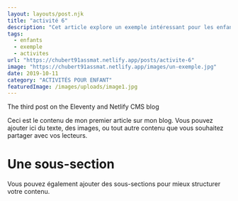 ```yaml
---
layout: layouts/post.njk
title: "activité 6"
description: "Cet article explore un exemple intéressant pour les enfants."
tags: 
  - enfants
  - exemple
  - activites
url: "https://chubert91assmat.netlify.app/posts/activite-6"
image: "https://chubert91assmat.netlify.app/images/un-exemple.jpg"
date: 2019-10-11
category: "ACTIVITÉS POUR ENFANT"
featuredImage: /images/uploads/image1.jpg
---
```



The third post on the Eleventy and Netlify CMS blog

Ceci est le contenu de mon premier article sur mon blog. Vous pouvez ajouter ici du texte, des images, ou tout autre contenu que vous souhaitez partager avec vos lecteurs.

# Une sous-section

Vous pouvez également ajouter des sous-sections pour mieux structurer votre contenu.
